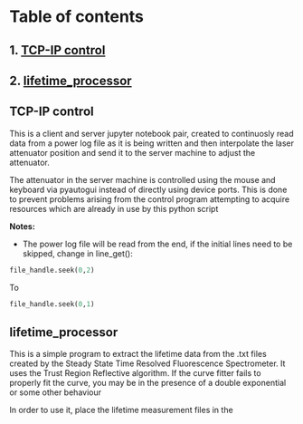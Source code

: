 # Table of contents

## 1. [TCP-IP control](#item1)
## 2. [lifetime_processor](#item1)

## TCP-IP control <a name = "item1"></a>
This is a client and server jupyter notebook pair, created to continuosly read data from a power log file as it is being
written and then interpolate the laser attenuator position and send it to the server machine to adjust the attenuator.

The attenuator in the server machine is controlled using the mouse and keyboard via pyautogui instead of directly using
device ports. This is done to prevent problems arising from the control program attempting to acquire resources which
are already in use by this python script

<b>Notes:</b>
- The power log file will be read from the end, if the initial lines need to be skipped, change in line_get():
```python
file_handle.seek(0,2)
```
To
```python
file_handle.seek(0,1)
```


## lifetime_processor <a name = "item2"></a>
This is a simple program to extract the lifetime data from the .txt files created by the Steady State Time Resolved 
Fluorescence Spectrometer. It uses the Trust Region Reflective algorithm. If the curve fitter fails to properly fit the
curve, you may be in the presence of a double exponential or some other behaviour

In order to use it, place the lifetime measurement files in the 

